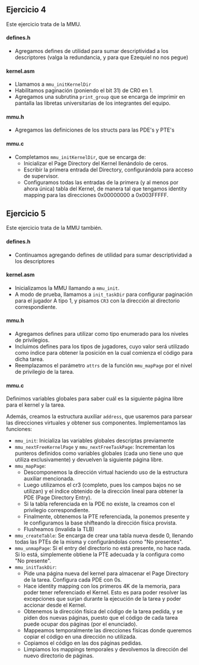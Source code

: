 ## Ejercicio 4
Este ejercicio trata de la MMU.

#### defines.h
- Agregamos defines de utilidad para sumar descriptividad a los descriptores 
  (valga la redundancia, y para que Ezequiel no nos pegue)

#### kernel.asm
- Llamamos a `mmu_initKernelDir`
- Habilitamos paginación (poniendo el bit 31) de CR0 en 1.
- Agregamos una subrutina `print_group` que se encarga de imprimir en pantalla
  las libretas universitarias de los integrantes del equipo.

#### mmu.h
- Agregamos las definiciones de los structs para las PDE's y PTE's

#### mmu.c
- Completamos `mmu_initKernelDir`, que se encarga de:
    - Inicializar el Page Directory del Kernel llenándolo de ceros.
    - Escribir la primera entrada del Directory, configurándola para acceso de
      supervisor.
    - Configuramos todas las entradas de la primera (y al menos por ahora única)
      tabla del Kernel, de manera tal que tengamos identity mapping para las
      direcciones 0x00000000 a 0x003FFFFF.

## Ejercicio 5
Este ejercicio trata de la MMU también.

#### defines.h
- Continuamos agregando defines de utilidad para sumar descriptividad a los 
  descriptores

#### kernel.asm
- Inicializamos la MMU llamando a `mmu_init`.
- A modo de prueba, llamamos a `init_taskDir` para configurar paginación para
  el jugador A tipo 1, y pisamos `CR3` con la dirección al directorio 
  correspondiente.

#### mmu.h
- Agregamos defines para utilizar como tipo enumerado para los niveles de 
  privilegios.
- Incluimos defines para los tipos de jugadores, cuyo valor será utilizado como
  índice para obtener la posición en la cual comienza el código para dicha
  tarea.
- Reemplazamos el parámetro `attrs` de la función `mmu_mapPage` por el nivel de
  privilegio de la tarea.

#### mmu.c
Definimos variables globales para saber cuál es la siguiente página libre para
el kernel y la tarea.

Además, creamos la estructura auxiliar `address`, que usaremos para parsear las
direcciones virtuales y obtener sus componentes.
Implementamos las funciones:

- `mmu_init`: Inicializa las variables globales descriptas previamente
- `mmu_nextFreeKernelPage` y `mmu_nextFreeTaskPage`: Incrementan los punteros
  definidos como variables globales (cada uno tiene uno que utiliza
  exclusivamente) y devuelven la siguiente página libre.
- `mmu_mapPage`:
    - Descomponemos la dirección virtual haciendo uso de la estructura auxiliar
      mencionada.
    - Luego utilizamos el cr3 (completo, pues los campos bajos no se utilizan)
      y el índice obtenido de la dirección lineal para obtener la PDE (Page
      Directory Entry).
    - Si la tabla referenciada en la PDE no existe, la creamos con el 
      privilegio correspondiente.
    - Finalmente, obtenemos la PTE referenciada, la ponemos presente y le 
      configuramos la base shifteando la dirección física provista.
    - Flusheamos (invalida la TLB)
- `mmu_createTable`: Se encarga de crear una tabla nueva desde 0, llenando
  todas las PTEs de la misma y configurándolas como "No presentes".
- `mmu_unmapPage`: Si el entry del directorio no está presente, no hace nada.
  Si lo está, simplemente obtiene la PTE adecuada y la configura como "No 
  presente".
- `mmu_initTaskDir`:
    - Pide una página nueva del kernel para almacenar el Page Directory de la
      tarea. Configura cada PDE con 0s.
    - Hace identity mapping con los primeros 4K de la memoria, para poder tener
      referenciado el Kernel. Esto es para poder resolver las excepciones que
      surjan durante la ejecución de la tarea y poder accionar desde el Kernel.
    - Obtenemos la dirección física del código de la tarea pedida, y se piden
      dos nuevas páginas, puesto que el código de cada tarea puede ocupar dos
      páginas (por el enunciado).
    - Mappeamos temporalmente las direcciones físicas donde queremos copiar el
      código en una dirección no utilizada.
    - Copiamos el código en las dos páginas pedidas.
    - Limpiamos los mappings temporales y devolvemos la dirección del nuevo 
      directorio de páginas.
